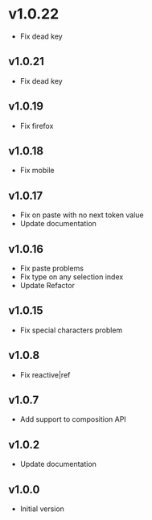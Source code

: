 # v1.0.22

- Fix dead key

## v1.0.21

- Fix dead key

## v1.0.19

- Fix firefox

## v1.0.18

- Fix mobile

## v1.0.17

- Fix on paste with no next token value
- Update documentation

## v1.0.16

- Fix paste problems
- Fix type on any selection index
- Update Refactor

## v1.0.15

- Fix special characters problem

## v1.0.8

- Fix reactive|ref

## v1.0.7

- Add support to composition API

## v1.0.2

- Update documentation

## v1.0.0

- Initial version
